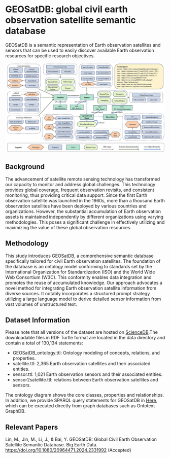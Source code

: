 # GEOSatDB: global civil earth observation satellite semantic database

GEOSatDB is a semantic representation of Earth observation satellites and sensors that can be used to easily discover available Earth observation resources for specific research objectives.

![GEOSatDB Ontology](./ontology/ontology.jpg "GEOSatDB Ontology")

## Background

The advancement of satellite remote sensing technology has transformed our capacity to monitor and address global challenges. This technology provides global coverage, frequent observation revisits, and consistent monitoring, thus providing critical data support. Since the first Earth observation satellite was launched in the 1960s, more than a thousand Earth observation satellites have been deployed by various countries and organizations. However, the substantial accumulation of Earth observation assets is maintained independently by different organizations using varying methodologies. This poses a significant challenge in effectively utilizing and maximizing the value of these global observation resources.

## Methodology

This study introduces GEOSatDB, a comprehensive semantic database specifically tailored for civil Earth observation satellites. The foundation of the database is an ontology model conforming to standards set by the International Organization for Standardization (ISO) and the World Wide Web Consortium (W3C). This conformity enables data integration and promotes the reuse of accumulated knowledge. Our approach advocates a novel method for integrating Earth observation satellite information from diverse sources. It notably incorporates a structured prompt strategy utilizing a large language model to derive detailed sensor information from vast volumes of unstructured text.

## Dataset Information

Please note that all versions of the dataset are hosted on [ScienceDB](https://doi.org/10.57760/sciencedb.11805).The downloadable files in RDF Turtle format are located in the data directory and contain a total of 130,134 statements:

- GEOSatDB_ontology.ttl: Ontology modeling of concepts, relations, and properties.
- satellite.ttl: 2,365 Earth observation satellites and their associated entities.
- sensor.ttl: 1,021 Earth observation sensors and their associated entities.
- sensor2satellite.ttl: relations between Earth observation satellites and sensors.

The ontology diagram shows the core classes, properties and relationships. In addition, we provide SPARQL query statements for GEOSatDB in [Here](./query/query_example.md), which can be executed directly from graph databases such as Ontotext GraphDB.

## Relevant Papers

Lin, M., Jin, M., Li, J., & Bai, Y. GEOSatDB: Global Civil Earth Observation Satellite Semantic Database. Big Earth Data. https://doi.org/10.1080/20964471.2024.2331992 (Accepted)